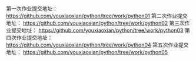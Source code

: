 第一次作业提交地址：
https://github.com/youxiaoxian/python/tree/work/python01
第二次作业提交地址：
https://github.com/youxiaoxian/python/tree/work/python02
第三次作业提交地址：
https://github.com/youxiaoxian/python/tree/work/python03
第四次作业提交地址：
https://github.com/youxiaoxian/python/tree/work/python04
第五次作业提交地址：
https://github.com/youxiaoxian/python/tree/work/python05

